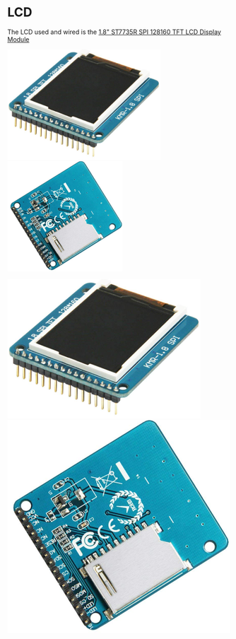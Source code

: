 # LCD 

The LCD used and wired is the [1.8" ST7735R SPI 128160 TFT LCD Display Module](http://hiletgo.com/ProductDetail/2157911.html)

<p float="left">
    <img src="assets/ST7735R-img.png" height="250" />
    <img src="assets/ST7735R-back.png" height="250" />

</p>

![Image of 1.8" ST7735R SPI 128160 TFT LCD Display Module](assets/ST7735R-img.png)
![Image of 1.8" ST7735R SPI backside showing pin names](assets/ST7735R-back.png)